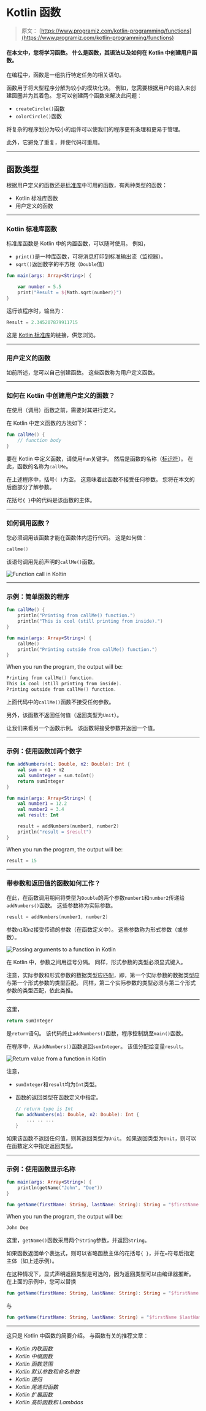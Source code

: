 # Kotlin 函数

> 原文： [https://www.programiz.com/kotlin-programming/functions](https://www.programiz.com/kotlin-programming/functions)

#### 在本文中，您将学习函数。 什么是函数，其语法以及如何在 Kotlin 中创建用户函数。

在编程中，函数是一组执行特定任务的相关语句。

函数用于将大型程序分解为较小的模块化块。 例如，您需要根据用户的输入来创建圆圈并为其着色。 您可以创建两个函数来解决此问题：

*   `createCircle()`函数
*   `colorCircle()`函数

将复杂的程序划分为较小的组件可以使我们的程序更有条理和更易于管理。

此外，它避免了重复，并使代码可重用。

* * *

## 函数类型

根据用户定义的函数还是[标准库](https://kotlinlang.org/api/latest/jvm/stdlib/ "Kotlin standard Library")中可用的函数，有两种类型的函数：

*   Kotlin 标准库函数
*   用户定义的函数

* * *

### Kotlin 标准库函数

标准库函数是 Kotlin 中的内置函数，可以随时使用。 例如，

*   `print()`是一种库函数，可将消息打印到标准输出流（监视器）。
*   `sqrt()`返回数字的平方根（`Double`值）

```kt
fun main(args: Array<String>) {

    var number = 5.5
    print("Result = ${Math.sqrt(number)}")
}
```

运行该程序时，输出为：

```kt
Result = 2.345207879911715
```

这是 [Kotlin 标准库](https://kotlinlang.org/api/latest/jvm/stdlib/ "Kotlin Standard Library")的链接，供您浏览。

* * *

### 用户定义的函数

如前所述，您可以自己创建函数。 这些函数称为用户定义函数。

* * *

### 如何在 Kotlin 中创建用户定义的函数？

在使用（调用）函数之前，需要对其进行定义。

在 Kotlin 中定义函数的方法如下：

```kt
fun callMe() {
    // function body
}

```

要在 Kotlin 中定义函数，请使用`fun`关键字。 然后是函数的名称（[标识符](/kotlin-programming/keywords-identifiers#identifiers "Kotlin identifiers")）。 在此，函数的名称为`callMe`。

在上述程序中，括号`( )`为空。 这意味着此函数不接受任何参数。 您将在本文的后面部分了解参数。

花括号`{ }`中的代码是该函数的主体。

* * *

### 如何调用函数？

您必须调用该函数才能在函数体内运行代码。 这是如何做：

```kt
callme()
```

该语句调用先前声明的`callMe()`函数。

![Function call in Koltin](img/8b54fdca9acb20cd3997ceec72e8adb3.png)

* * *

### 示例：简单函数的程序

```kt
fun callMe() {
    println("Printing from callMe() function.")
    println("This is cool (still printing from inside).")
}

fun main(args: Array<String>) {
    callMe()
    println("Printing outside from callMe() function.")
}
```

When you run the program, the output will be:

```kt
Printing from callMe() function.
This is cool (still printing from inside).
Printing outside from callMe() function.
```

上面代码中的`callMe()`函数不接受任何参数。

另外，该函数不返回任何值（返回类型为`Unit`）。

让我们来看另一个函数示例。 该函数将接受参数并返回一个值。

* * *

### 示例：使用函数加两个数字

```kt
fun addNumbers(n1: Double, n2: Double): Int {
    val sum = n1 + n2
    val sumInteger = sum.toInt()
    return sumInteger
}

fun main(args: Array<String>) {
    val number1 = 12.2
    val number2 = 3.4
    val result: Int

    result = addNumbers(number1, number2)
    println("result = $result")
}
```

When you run the program, the output will be:

```kt
result = 15
```

* * *

### 带参数和返回值的函数如何工作？

在此，在函数调用期间将类型为`Double`的两个参数`number1`和`number2`传递给`addNumbers()`函数。 这些参数称为实际参数。

```kt
result = addNumbers(number1, number2)
```

参数`n1`和`n2`接受传递的参数（在函数定义中）。 这些参数称为形式参数（或参数）。

![Passing arguments to a function in Kotlin](img/eb191255c1be3b065f0b5aac7bb9880a.png)

在 Kotlin 中，参数之间用逗号分隔。 同样，形式参数的类型必须显式键入。

注意，实际参数和形式参数的数据类型应匹配，即，第一个实际参数的数据类型应与第一个形式参数的类型匹配。 同样，第二个实际参数的类型必须与第二个形式参数的类型匹配，依此类推。

* * *

这里，

```kt
return sumInteger
```

是`return`语句。 该代码终止`addNumbers()`函数，程序控制跳至`main()`函数。

在程序中，从`addNumbers()`函数返回`sumInteger`。 该值分配给变量`result`。

![Return value from a function in Kotlin](img/276d39e8ee56ea92aff7db217a1685b4.png)

注意，

*   `sumInteger`和`result`均为`Int`类型。
*   函数的返回类型在函数定义中指定。

    ```kt
    // return type is Int
    fun addNumbers(n1: Double, n2: Double): Int {
        ... .. ...
    }
    ```

如果该函数不返回任何值，则其返回类型为`Unit`。 如果返回类型为`Unit`，则可以在函数定义中指定返回类型。

* * *

### 示例：使用函数显示名称

```kt
fun main(args: Array<String>) {
    println(getName("John", "Doe"))
}

fun getName(firstName: String, lastName: String): String = "$firstName $lastName"
```

When you run the program, the output will be:

```kt
John Doe
```

这里，`getName()`函数采用两个`String`参数，并返回`String`。

如果函数返回单个表达式，则可以省略函数主体的花括号`{ }`，并在`=`符号后指定主体（如上述示例）。

在这种情况下，显式声明返回类型是可选的，因为返回类型可以由编译器推断。 在上面的示例中，您可以替换

```kt
fun getName(firstName: String, lastName: String): String = "$firstName $lastName"
```

与

```kt
fun getName(firstName: String, lastName: String) = "$firstName $lastName"

```

* * *

这只是 Kotlin 中函数的简要介绍。 与函数有关的推荐文章：

*   *Kotlin 内联函数*
*   *Kotlin 中缀函数*
*   *Kotlin 函数范围*
*   *Kotlin 默认参数和命名参数*
*   *Kotlin 递归*
*   *Kotlin 尾递归函数*
*   *Kotlin 扩展函数*
*   *Kotlin 高阶函数和 Lambdas*